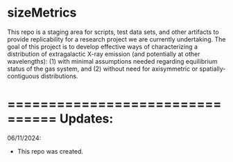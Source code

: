 # sizeMetrics
This repo is a staging area for scripts, test data sets, and other artifacts to provide replicability for a research project we are currently undertaking. The goal of this project is to develop effective ways of characterizing a distribution of extragalactic X-ray emission (and potentially at other wavelengths):
(1) with minimal assumptions needed regarding equilibrium status of the gas system, and 
(2) without need for axisymmetric or spatially-contiguous distributions.

================================
         Updates: 
================================

06/11/2024:
- This repo was created.
